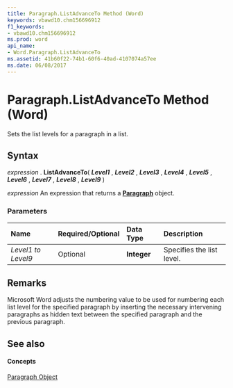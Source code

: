 ```yaml
---
title: Paragraph.ListAdvanceTo Method (Word)
keywords: vbawd10.chm156696912
f1_keywords:
- vbawd10.chm156696912
ms.prod: word
api_name:
- Word.Paragraph.ListAdvanceTo
ms.assetid: 41b60f22-74b1-60f6-40ad-4107074a57ee
ms.date: 06/08/2017
---
```



# Paragraph.ListAdvanceTo Method (Word)

Sets the list levels for a paragraph in a list.


## Syntax

 _expression_ . **ListAdvanceTo**( **_Level1_** , **_Level2_** , **_Level3_** , **_Level4_** , **_Level5_** , **_Level6_** , **_Level7_** , **_Level8_** , **_Level9_** )

 _expression_ An expression that returns a **[Paragraph](paragraph-object-word.md)** object.


### Parameters



|**Name**|**Required/Optional**|**Data Type**|**Description**|
|:-----|:-----|:-----|:-----|
| _Level1 to Level9_|Optional| **Integer**|Specifies the list level.|

## Remarks

Microsoft Word adjusts the numbering value to be used for numbering each list level for the specified paragraph by inserting the necessary intervening paragraphs as hidden text between the specified paragraph and the previous paragraph.


## See also


#### Concepts


[Paragraph Object](paragraph-object-word.md)


